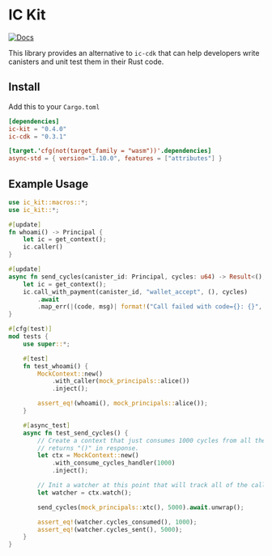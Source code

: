 # IC Kit

[![Docs](https://docs.rs/ic-kit/badge.svg)](https://docs.rs/ic-kit)

This library provides an alternative to `ic-cdk` that can help developers write canisters
and unit test them in their Rust code.

## Install

Add this to your `Cargo.toml`

```toml
[dependencies]
ic-kit = "0.4.0"
ic-cdk = "0.3.1"

[target.'cfg(not(target_family = "wasm"))'.dependencies]
async-std = { version="1.10.0", features = ["attributes"] }
```

## Example Usage

```rust
use ic_kit::macros::*;
use ic_kit::*;

#[update]
fn whoami() -> Principal {
    let ic = get_context();
    ic.caller()
}

#[update]
async fn send_cycles(canister_id: Principal, cycles: u64) -> Result<(), String> {
    let ic = get_context();
    ic.call_with_payment(canister_id, "wallet_accept", (), cycles)
        .await
        .map_err(|(code, msg)| format!("Call failed with code={}: {}", code as u8, msg))
}

#[cfg(test)]
mod tests {
    use super::*;

    #[test]
    fn test_whoami() {
        MockContext::new()
            .with_caller(mock_principals::alice())
            .inject();

        assert_eq!(whoami(), mock_principals::alice());
    }

    #[async_test]
    async fn test_send_cycles() {
        // Create a context that just consumes 1000 cycles from all the inter-canister calls and
        // returns "()" in response.
        let ctx = MockContext::new()
            .with_consume_cycles_handler(1000)
            .inject();

        // Init a watcher at this point that will track all of the calls made from now on.
        let watcher = ctx.watch();

        send_cycles(mock_principals::xtc(), 5000).await.unwrap();

        assert_eq!(watcher.cycles_consumed(), 1000);
        assert_eq!(watcher.cycles_sent(), 5000);
    }
}


```